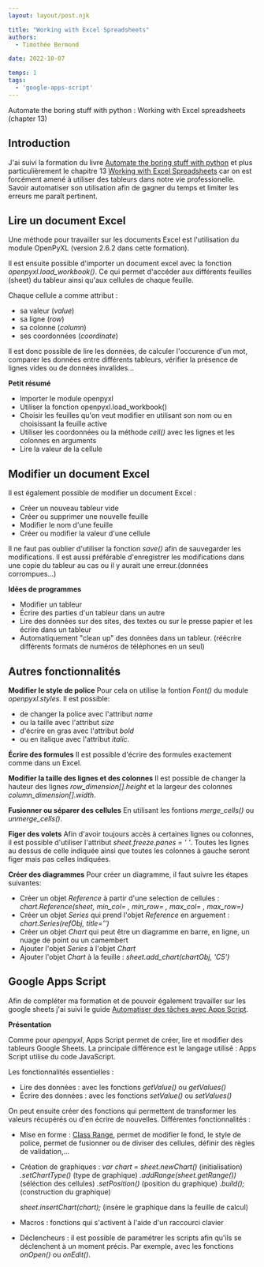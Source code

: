 ```yaml
---
layout: layout/post.njk

title: "Working with Excel Spreadsheets"
authors:
  - Timothée Bermond

date: 2022-10-07

temps: 1
tags:
  - 'google-apps-script'
---
```


<!-- début résumé -->
Automate the boring stuff with python : Working with Excel spreadsheets (chapter 13)
<!-- fin résumé -->

## Introduction

J'ai suivi la formation du livre [Automate the boring stuff with python](https://automatetheboringstuff.com/) et plus particulièrement le chapitre 13 [Working with Excel Spreadsheets](https://automatetheboringstuff.com/2e/chapter13/) car on est forcément amené à utiliser des tableurs dans notre vie professionelle. Savoir automatiser son utilisation afin de gagner du temps et limiter les erreurs me paraît pertinent.

## Lire un document Excel

Une méthode pour travailler sur les documents Excel est l'utilisation du module OpenPyXL (version 2.6.2 dans cette formation).

Il est ensuite possible d'importer un document excel avec la fonction *openpyxl.load_workbook()*. Ce qui permet d'accéder aux différents feuilles (sheet) du tableur ainsi qu'aux cellules de chaque feuille.

Chaque cellule a comme attribut :
- sa valeur (*value*)
- sa ligne (*row*)
- sa colonne (*column*)
- ses coordonnées (*coordinate*)

Il est donc possible de lire les données, de calculer l'occurence d'un mot, comparer les données entre différents tableurs, vérifier la présence de lignes vides ou de données invalides...

**Petit résumé** 
- Importer le module openpyxl
- Utiliser la fonction openpyxl.load_workbook()
- Choisir les feuilles qu'on veut modifier en utilisant son nom ou en choisissant la feuille active
- Utiliser les coordonnées ou la méthode *cell()* avec les lignes et les colonnes en arguments
- Lire la valeur de la cellule

## Modifier un document Excel

Il est également possible de modifier un document Excel :
- Créer un nouveau tableur vide
- Créer ou supprimer une nouvelle feuille
- Modifier le nom d'une feuille
- Créer ou modifier la valeur d'une cellule

Il ne faut pas oublier d'utiliser la fonction *save()* afin de sauvegarder les modifications. Il est aussi préférable d'enregistrer les modifications dans une copie du tableur au cas ou il y aurait une erreur.(données corrompues...)

**Idées de programmes**
- Modifier un tableur
- Écrire des parties d'un tableur dans un autre
- Lire des données sur des sites, des textes ou sur le presse papier et les écrire dans un tableur
- Automatiquement "clean up" des données dans un tableur. (réécrire différents formats de numéros de téléphones en un seul)

## Autres fonctionnalités 

**Modifier le style de police**
Pour cela on utilise la fontion *Font()* du module *openpyxl.styles*.
Il est possible:
- de changer la police avec l'attribut *name*
- ou la taille avec l'attribut *size*
- d'écrire en gras avec l'attribut *bold*
- ou en italique avec l'attribut *italic*.

**Écrire des formules**
Il est possible d'écrire des formules exactement comme dans un Excel.

**Modifier la taille des lignes et des colonnes**
Il est possible de changer la hauteur des lignes *row_dimension[].height* et la largeur des colonnes *column_dimension[].width*.

**Fusionner ou séparer des cellules**
En utilisant les fontions *merge_cells()* ou *unmerge_cells()*.

**Figer des volets**
Afin d'avoir toujours accès à certaines lignes ou colonnes, il est possible d'utiliser l'attribut *sheet.freeze.panes = ' '*. Toutes les lignes au dessus de celle indiquée ainsi que toutes les colonnes à gauche seront figer mais pas celles indiquées.

**Créer des diagrammes**
Pour créer un diagramme, il faut suivre les étapes suivantes:
- Créer un objet *Reference* à partir d'une selection de cellules : *chart.Reference(sheet, min_col= , min_row= , max_col= , max_row=)* 
- Créer un objet *Series* qui prend l'objet *Reference* en arguement :  *chart.Series(refObj, title='')*
- Créer un objet *Chart* qui peut être un diagramme en barre, en ligne, un nuage de point ou un camembert 
- Ajouter l'objet *Series* à l'objet *Chart*
- Ajouter l'objet *Chart* à la feuille : *sheet.add_chart(chartObj, 'C5')*

## Google Apps Script

Afin de compléter ma formation et de pouvoir également travailler sur les google sheets j'ai suivi le guide [Automatiser des tâches avec Apps Script](https://developers.google.com/apps-script/guides/sheets).

**Présentation**

Comme pour *openpyxl*, Apps Script permet de créer, lire et modifier des tableurs Google Sheets. La principale différence est le langage utilisé : Apps Script utilise du code JavaScript.

Les fonctionnalités essentielles :
- Lire des données : avec les fonctions *getValue()* ou *getValues()*
- Écrire des données : avec les fonctions *setValue()* ou *setValues()*

On peut ensuite créer des fonctions qui permettent de transformer les valeurs récupérés ou d'en écrire de nouvelles. 
Différentes fonctionnalités :
- Mise en forme : [Class Range](https://developers.google.com/apps-script/reference/spreadsheet/range), permet de modifier le fond, le style de police, permet de fusionner ou de diviser des cellules, définir des règles de validation,...
- Création de graphiques : 
  *var chart = sheet.newChart()* (initialisation)
    *.setChartType()* (type de graphique)
    *.addRange(sheet.getRange())* (séléction des cellules)
    *.setPosition()* (position du graphique)
    *.build();* (construction du graphique)

  *sheet.insertChart(chart);* (insère le graphique dans la feuille de calcul)
- Macros : fonctions qui s'activent à l'aide d'un raccourci clavier
- Déclencheurs : il est possible de paramétrer les scripts afin qu'ils se déclenchent à un moment précis. Par exemple, avec les fonctions *onOpen()* ou *onEdit()*.